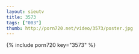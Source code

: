 ```yaml
--- 
layout: sieutv
title: 3573
tags: ["003"]
thumb: http://porn720.net/video/3573/poster.jpg
---
```

{% include porn720 key="3573" %} 
